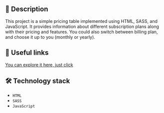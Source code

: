 ## 🚀 Description
This project is a simple pricing table implemented using HTML, SASS, and JavaScript. It provides information about different subscription plans along with their pricing and features.
You could also switch between billing plan, and choose it up to you (monthly or yearly).

## 📎 Useful links
[You can explore it here, just click](https://anna-inozemets.github.io/pricing_table/)

## 🛠 Technology stack
- ```HTML```
- ```SASS```
- ```JavaScript```
